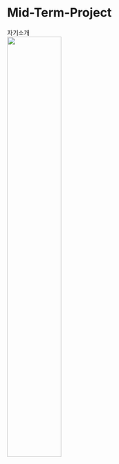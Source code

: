 # Mid-Term-Project
자기소개  
<img width="50%" src="https://user-images.githubusercontent.com/65756984/167129109-976c7cbd-ddac-4280-a476-c35a3dc58c50.jpg"/>  
